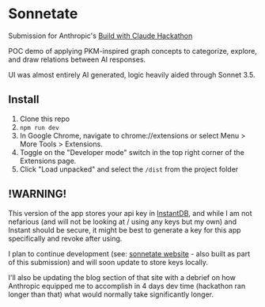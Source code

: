 # Sonnetate

Submission for Anthropic's [Build with Claude Hackathon](https://docs.anthropic.com/en/build-with-claude-contest/overview)

POC demo of applying PKM-inspired graph concepts to categorize, explore, and draw relations between AI responses.

UI was almost entirely AI generated, logic heavily aided through Sonnet 3.5.

## Install

1. Clone this repo
1. `npm run dev`
1. In Google Chrome, navigate to chrome://extensions or select Menu > More Tools > Extensions.
1. Toggle on the "Developer mode" switch in the top right corner of the Extensions page.
1. Click "Load unpacked" and select the `/dist` from the project folder

## !WARNING!

This version of the app stores your api key in [InstantDB](https://www.instantdb.com/), and while I am not nefarious (and will not be looking at / using any keys but my own) and Instant should be secure, it might be best to generate a key for this app specifically and revoke after using.

I plan to continue development (see: [sonnetate website](https://sonnetate.vercel.app/) - also built as part of this submission) and will soon update to store keys locally.

I'll also be updating the blog section of that site with a debrief on how Anthropic equipped me to accomplish in 4 days dev time (hackathon ran longer than that) what would normally take significantly longer.
